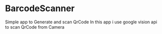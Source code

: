 # BarcodeScanner
Simple app to Generate and scan QrCode
In this app i use google vision api to scan QrCode from Camera

